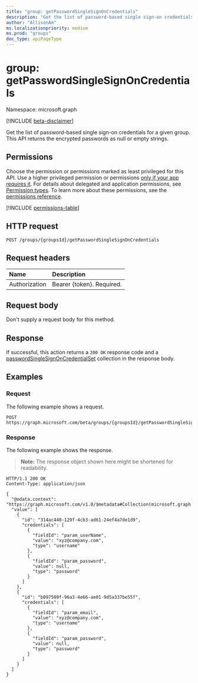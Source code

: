 ```yaml
---
title: "group: getPasswordSingleSignOnCredentials"
description: "Get the list of password-based single sign-on credentials for a given group. This API returns the encrypted passwords as null or empty strings."
author: "AllisonAm"
ms.localizationpriority: medium
ms.prod: "groups"
doc_type: apiPageType
---
```


# group: getPasswordSingleSignOnCredentials

Namespace: microsoft.graph

[!INCLUDE [beta-disclaimer](../../includes/beta-disclaimer.md)]

Get the list of password-based single sign-on credentials for a given group. This API returns the encrypted passwords as null or empty strings.

## Permissions

Choose the permission or permissions marked as least privileged for this API. Use a higher privileged permission or permissions [only if your app requires it](/graph/permissions-overview#best-practices-for-using-microsoft-graph-permissions). For details about delegated and application permissions, see [Permission types](/graph/permissions-overview#permission-types). To learn more about these permissions, see the [permissions reference](/graph/permissions-reference).

<!-- {
  "blockType": "permissions",
  "name": "group-getpasswordsinglesignoncredentials-permissions"
}
-->
[!INCLUDE [permissions-table](../includes/permissions/group-getpasswordsinglesignoncredentials-permissions.md)]

## HTTP request

<!-- {
  "blockType": "ignored"
}
-->
``` http
POST /groups/{groupsId}/getPasswordSingleSignOnCredentials
```

## Request headers

|Name|Description|
|:---|:---|
|Authorization|Bearer {token}. Required.|

## Request body

Don't supply a request body for this method.

## Response

If successful, this action returns a `200 OK` response code and a [passwordSingleSignOnCredentialSet](../resources/passwordsinglesignoncredentialset.md) collection in the response body.

## Examples

### Request

The following example shows a request.
<!-- {
  "blockType": "request",
  "name": "groupthis.getpasswordsinglesignoncredentials"
}
-->
``` http
POST https://graph.microsoft.com/beta/groups/{groupsId}/getPasswordSingleSignOnCredentials
```


### Response

The following example shows the response.
>**Note:** The response object shown here might be shortened for readability.
<!-- {
  "blockType": "response",
  "truncated": true,
  "@odata.type": "Collection(microsoft.graph.passwordSingleSignOnCredentialSet)"
}
-->
``` http
HTTP/1.1 200 OK
Content-Type: application/json

{
  "@odata.context": "https://graph.microsoft.com/v1.0/$metadata#Collection(microsoft.graph.passwordSingleSignOnCredentialSet)",
  "value": [
    {
      "id": "314ac440-129f-4cb3-ad61-24ef4a7de1d9",
      "credentials": [
        {
          "fieldId": "param_userName",
          "value": "xyz@company.com",
          "type": "username"
        },
        {
          "fieldId": "param_password",
          "value": null,
          "type": "password"
        }
      ]
    },
    {
      "id": "b097509f-96a3-4e66-ae01-9d5a337be55f",
      "credentials": [
        {
          "fieldId": "param_email",
          "value": "xyz@company.com",
          "type": "username"
        },
        {
          "fieldId": "param_password",
          "value": null,
          "type": "password"
        }
      ]
    }
  ]
}
```